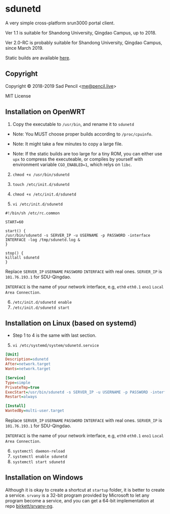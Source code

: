 # sdunetd

A very simple cross-platform srun3000 portal client.

Ver 1.1 is suitable for Shandong University, Qingdao Campus, up to 2018.

Ver 2.0-RC is probably suitable for Shandong University, Qingdao Campus, since March 2019.

Static builds are available [here](https://github.com/SadPencil/sdunetd/releases).

## Copyright
Copyright © 2018-2019 Sad Pencil &lt;me@pencil.live&gt;

MIT License

## Installation on OpenWRT

1. Copy the executable to `/usr/bin`, and rename it to `sdunetd`

  - Note: You MUST choose proper builds according to `/proc/cpuinfo`.

  - Note: It might take a few minutes to copy a large file.

  - Note: If the static builds are too large for a tiny ROM, you can either use `upx` to compress the executeable, or compiles by yourself with environment variable `CGO_ENABLED=1`, which relys on `libc`.

2. `chmod +x /usr/bin/sdunetd`

3. `touch /etc/init.d/sdunetd`

4. `chmod +x /etc/init.d/sdunetd`

5. `vi /etc/init.d/sdunetd`

```shell
#!/bin/sh /etc/rc.common 

START=60
 
start() { 
/usr/bin/sdunetd -s SERVER_IP -u USERNAME -p PASSWORD -interface INTERFACE -log /tmp/sdunetd.log &
} 

stop() { 
killall sdunetd
}
```

Replace `SERVER_IP` `USERNAME` `PASSWORD` `INTERFACE` with real ones. `SERVER_IP` is `101.76.193.1` for SDU-Qingdao.

`INTERFACE` is the name of your network interface, e.g, `eth0` `eth0.1` `eno1` `Local Area Connection`.

6. `/etc/init.d/sdunetd enable`
7. `/etc/init.d/sdunetd start`

## Installation on Linux (based on systemd)
- Step 1 to 4 is the same with last section.

5. `vi /etc/systemd/system/sdunetd.service`

```ini
[Unit]
Description=sdunetd
After=network.target
Wants=network.target

[Service]
Type=simple
PrivateTmp=true
ExecStart=/usr/bin/sdunetd -s SERVER_IP -u USERNAME -p PASSWORD -interface INTERFACE
Restart=always

[Install]
WantedBy=multi-user.target
```
Replace `SERVER_IP` `USERNAME` `PASSWORD` `INTERFACE` with real ones. `SERVER_IP` is `101.76.193.1` for SDU-Qingdao.

`INTERFACE` is the name of your network interface, e.g, `eth0` `eth0.1` `eno1` `Local Area Connection`.

6. `systemctl daemon-reload`
7. `systemctl enable sdunetd`
8. `systemctl start sdunetd`

## Installation on Windows
Although it is okay to create a shortcut at `startup` folder, it is better to create a service. `srvany` is a 32-bit program provided by Microsoft to let any program become a service, and you can get a 64-bit implementation at repo [birkett/srvany-ng](https://github.com/birkett/srvany-ng.git).
